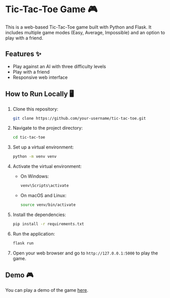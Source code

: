 # Tic-Tac-Toe Game 🎮

This is a web-based Tic-Tac-Toe game built with Python and Flask. It includes multiple game modes (Easy, Average, Impossible) and an option to play with a friend.

## Features ✨

- Play against an AI with three difficulty levels
- Play with a friend
- Responsive web interface

## How to Run Locally 🖥️

1. Clone this repository:
   ```bash
   git clone https://github.com/your-username/tic-tac-toe.git
   ```

2. Navigate to the project directory:
   ```bash
   cd tic-tac-toe
   ```

3. Set up a virtual environment:
   ```bash
   python -m venv venv
   ```

4. Activate the virtual environment:

   - On Windows:
     ```bash
     venv\Scripts\activate
     ```
   - On macOS and Linux:
     ```bash
     source venv/bin/activate
     ```

5. Install the dependencies:
   ```bash
   pip install -r requirements.txt
   ```

6. Run the application:
   ```bash
   flask run
   ```

7. Open your web browser and go to `http://127.0.0.1:5000` to play the game.

## Demo 🎮

You can play a demo of the game [here](https://example.com/demo).
